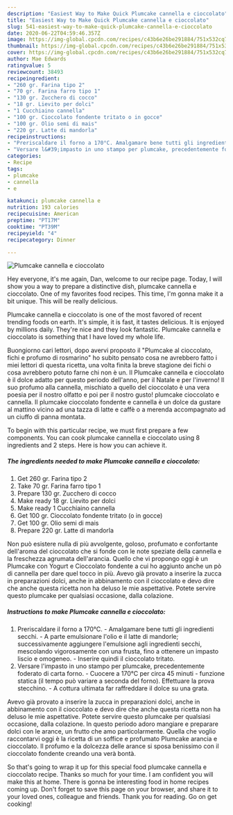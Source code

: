 ```yaml
---
description: "Easiest Way to Make Quick Plumcake cannella e cioccolato"
title: "Easiest Way to Make Quick Plumcake cannella e cioccolato"
slug: 541-easiest-way-to-make-quick-plumcake-cannella-e-cioccolato
date: 2020-06-22T04:59:46.357Z
image: https://img-global.cpcdn.com/recipes/c43b6e26be291884/751x532cq70/plumcake-cannella-e-cioccolato-recipe-main-photo.jpg
thumbnail: https://img-global.cpcdn.com/recipes/c43b6e26be291884/751x532cq70/plumcake-cannella-e-cioccolato-recipe-main-photo.jpg
cover: https://img-global.cpcdn.com/recipes/c43b6e26be291884/751x532cq70/plumcake-cannella-e-cioccolato-recipe-main-photo.jpg
author: Mae Edwards
ratingvalue: 5
reviewcount: 38493
recipeingredient:
- "260 gr. Farina tipo 2"
- "70 gr. Farina farro tipo 1"
- "130 gr. Zucchero di cocco"
- "18 gr. Lievito per dolci"
- "1 Cucchiaino cannella"
- "100 gr. Cioccolato fondente tritato o in gocce"
- "100 gr. Olio semi di mais"
- "220 gr. Latte di mandorla"
recipeinstructions:
- "Preriscaldare il forno a 170°C. Amalgamare bene tutti gli ingredienti secchi. A parte emulsionare l&#39;olio e il latte di mandorle; successivamente aggiungere l&#39;emulsione agli ingredienti secchi, mescolando vigorosamente con una frusta, fino a ottenere un impasto liscio e omogeneo. Inserire quindi il cioccolato tritato."
- "Versare l&#39;impasto in uno stampo per plumcake, precedentemente foderato di carta forno. Cuocere a 170°C per circa 45 minuti - funzione statica (il tempo può variare a seconda del forno). Effettuare la prova stecchino. A cottura ultimata far raffreddare il dolce su una grata."
categories:
- Recipe
tags:
- plumcake
- cannella
- e

katakunci: plumcake cannella e 
nutrition: 193 calories
recipecuisine: American
preptime: "PT17M"
cooktime: "PT39M"
recipeyield: "4"
recipecategory: Dinner

---
```



![Plumcake cannella e cioccolato](https://img-global.cpcdn.com/recipes/c43b6e26be291884/751x532cq70/plumcake-cannella-e-cioccolato-recipe-main-photo.jpg)

Hey everyone, it's me again, Dan, welcome to our recipe page. Today, I will show you a way to prepare a distinctive dish, plumcake cannella e cioccolato. One of my favorites food recipes. This time, I'm gonna make it a bit unique. This will be really delicious.

Plumcake cannella e cioccolato is one of the most favored of recent trending foods on earth. It's simple, it is fast, it tastes delicious. It is enjoyed by millions daily. They're nice and they look fantastic. Plumcake cannella e cioccolato is something that I have loved my whole life.

Buongiorno cari lettori, dopo avervi proposto il &#34;Plumcake al cioccolato, fichi e profumo di rosmarino&#34; ho subito pensato cosa ne avrebbero fatto i miei lettori di questa ricetta, una volta finita la breve stagione dei fichi o cosa avrebbero potuto farne chi non è un. Il Plumcake cannella e cioccolato è il dolce adatto per questo periodo dell&#39;anno, per il Natale e per l&#39;inverno! Il suo profumo alla cannella, mischiato a quello del cioccolato è una vera poesia per il nostro olfatto e poi per il nostro gusto! plumcake cioccolato e cannella. Il plumcake cioccolato fondente e cannella è un dolce da gustare al mattino vicino ad una tazza di latte e caffè o a merenda accompagnato ad un ciuffo di panna montata.


To begin with this particular recipe, we must first prepare a few components. You can cook plumcake cannella e cioccolato using 8 ingredients and 2 steps. Here is how you can achieve it.

<!--inarticleads1-->

##### The ingredients needed to make Plumcake cannella e cioccolato:

1. Get 260 gr. Farina tipo 2
1. Take 70 gr. Farina farro tipo 1
1. Prepare 130 gr. Zucchero di cocco
1. Make ready 18 gr. Lievito per dolci
1. Make ready 1 Cucchiaino cannella
1. Get 100 gr. Cioccolato fondente tritato (o in gocce)
1. Get 100 gr. Olio semi di mais
1. Prepare 220 gr. Latte di mandorla


Non può esistere nulla di più avvolgente, goloso, profumato e confortante dell&#39;aroma del cioccolato che si fonde con le note speziate della cannella e la freschezza agrumata dell&#39;arancia. Quello che vi propongo oggi è un Plumcake con Yogurt e Cioccolato fondente a cui ho aggiunto anche un pò di cannella per dare quel tocco in più. Avevo già provato a inserire la zucca in preparazioni dolci, anche in abbinamento con il cioccolato e devo dire che anche questa ricetta non ha deluso le mie aspettative. Potete servire questo plumcake per qualsiasi occasione, dalla colazione. 

<!--inarticleads2-->

##### Instructions to make Plumcake cannella e cioccolato:

1. Preriscaldare il forno a 170°C. - Amalgamare bene tutti gli ingredienti secchi. - A parte emulsionare l&#39;olio e il latte di mandorle; successivamente aggiungere l&#39;emulsione agli ingredienti secchi, mescolando vigorosamente con una frusta, fino a ottenere un impasto liscio e omogeneo. - Inserire quindi il cioccolato tritato.
1. Versare l&#39;impasto in uno stampo per plumcake, precedentemente foderato di carta forno. - Cuocere a 170°C per circa 45 minuti - funzione statica (il tempo può variare a seconda del forno). Effettuare la prova stecchino. - A cottura ultimata far raffreddare il dolce su una grata.


Avevo già provato a inserire la zucca in preparazioni dolci, anche in abbinamento con il cioccolato e devo dire che anche questa ricetta non ha deluso le mie aspettative. Potete servire questo plumcake per qualsiasi occasione, dalla colazione. In questo periodo adoro mangiare e preparare dolci con le arance, un frutto che amo particolarmente. Quella che voglio raccontarvi oggi è la ricetta di un soffice e profumato Plumcake arancia e cioccolato. Il profumo e la dolcezza delle arance si sposa benissimo con il cioccolato fondente creando una verà bontà. 

So that's going to wrap it up for this special food plumcake cannella e cioccolato recipe. Thanks so much for your time. I am confident you will make this at home. There is gonna be interesting food in home recipes coming up. Don't forget to save this page on your browser, and share it to your loved ones, colleague and friends. Thank you for reading. Go on get cooking!
